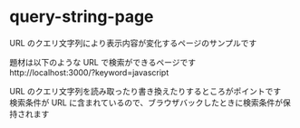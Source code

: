 # query-string-page

URL のクエリ文字列により表示内容が変化するページのサンプルです

題材は以下のような URL で検索ができるページです  
http://localhost:3000/?keyword=javascript

URL のクエリ文字列を読み取ったり書き換えたりするところがポイントです  
検索条件が URL に含まれているので、ブラウザバックしたときに検索条件が保持されます
